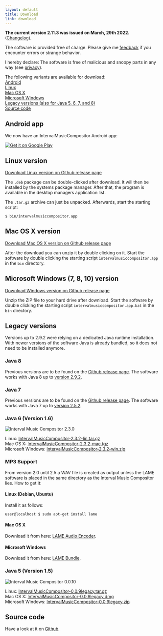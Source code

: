 ```yaml
---
layout: default
title: Download
link: download
---
```


**The current version 2.11.3 was issued on March, 29th 2022.**<br/>
([Changelog](https://raw.githubusercontent.com/nwaldispuehl/interval-music-compositor/master/intervalmusiccompositor.app/src/main/resources/CHANGELOG.txt)).

The software is provided free of charge. Please give me [feedback](feedback_support) if you encounter errors or strange behavior.

I hereby declare: The software is free of malicious and snoopy parts in any way (see [privacy](et_cetera#privacy)).

The following variants are available for download: <br/>
[Android](#android) <br/>
[Linux](#linux) <br/>
[Mac OS X](#osx) <br/>
[Microsoft Windows](#windows) <br/>
[Legacy versions (also for Java 5, 6, 7, and 8)](#legacy) <br/>
[Source code](#source) 


<a name="android"></a>

## Android app

We now have an IntervalMusicCompositor Android app:

<a href='https://play.google.com/store/apps/details?id=ch.retorte.intervalmusiccompositor'><img alt='Get it on Google Play' src='https://play.google.com/intl/en_us/badges/images/generic/en_badge_web_generic.png' style='max-width:256px;'/></a>

<a name="linux"></a>

## Linux version 
[Download Linux version on Github release page](https://github.com/nwaldispuehl/interval-music-compositor/releases/latest)

The `.deb` package can be double-clicked after download. It will then be installed by the systems package manager. After that, the program is available in the desktop managers application list.

The `.tar.gz` archive can just be unpacked. Afterwards, start the starting script:

    $ bin/intervalmusiccompositor.app

<a name="osx"></a>

## Mac OS X version
[Download Mac OS X version on Github release page](https://github.com/nwaldispuehl/interval-music-compositor/releases/latest)

After the download you can unzip it by double clicking on it. Start the software by double clicking the starting script `intervalmusiccompositor.app` in the `bin` directory.

<a name="windows"></a>

## Microsoft Windows (7, 8, 10) version
[Download Windows version on Github release page](https://github.com/nwaldispuehl/interval-music-compositor/releases/latest)

Unzip the ZIP file to your hard drive after download. Start the software by double clicking the starting script `intervalmusiccompositor.app.bat` in the `bin` directory.

<a name="legacy"></a>

## Legacy versions

Versions up to 2.9.2 were relying on a dedicated Java runtime installation. With newer versions of the software Java is already bundled, so it does not need to be installed anymore.

### Java 8
Previous versions are to be found on the [Github release page](https://github.com/nwaldispuehl/interval-music-compositor/releases). The software works with Java 8 up to [version 2.9.2](https://github.com/nwaldispuehl/interval-music-compositor/releases/tag/v2.9.2).

### Java 7
Previous versions are to be found on the [Github release page](https://github.com/nwaldispuehl/interval-music-compositor/releases). The software works with Java 7 up to [version 2.5.2](https://github.com/nwaldispuehl/interval-music-compositor/releases/tag/v2.5.2).

### Java 6 (Version 1.6)
![Interval Music Compositor 2.3.0](/interval-music-compositor/img/imc-2.3.0.jpg)

Linux: [IntervalMusicCompositor-2.3.2-lin.tar.gz](/interval-music-compositor/resources/IntervalMusicCompositor-2.3.2-lin.tar.gz) <br/>
Mac OS X: [IntervalMusicCompositor-2.3.2-mac.tgz](/interval-music-compositor/resources/IntervalMusicCompositor-2.3.2-mac.tgz) <br/>
Microsoft Windows: [IntervalMusicCompositor-2.3.2-win.zip](/interval-music-compositor/resources/IntervalMusicCompositor-2.3.2-win.zip)

### MP3 Support

From version 2.0 until 2.5 a WAV file is created as output unless the LAME software is placed in the same directory as the Interval Music Compositor lies. How to get it:

#### Linux (Debian, Ubuntu)

Install it as follows:

    user@localhost $ sudo apt-get install lame

#### Mac OS X

Download it from here: [LAME Audio Encoder](http://www.thalictrum.com/index.php?pageid=2).

#### Microsoft Windows

Download it from here: [LAME Bundle](http://www.rarewares.org/mp3-lame-bundle.php).

### Java 5 (Version 1.5)
![Interval Music Compositor 0.0.10](/interval-music-compositor/img/imc-0.0.10.jpg)

Linux: [IntervalMusicCompositor-0.0.9legacy.tar.gz](/interval-music-compositor/resources/IntervalMusicCompositor-0.0.9legacy.tar.gz) <br/>
Mac OS X: [IntervalMusicCompositor-0.0.9legacy.dmg](/interval-music-compositor/resources/IntervalMusicCompositor-0.0.9legacy.dmg) <br/>
Microsoft Windows: [IntervalMusicCompositor-0.0.9legacy.zip](/interval-music-compositor/resources/IntervalMusicCompositor-0.0.9legacy.zip)

<a name="source"></a>

## Source code
Have a look at it on [Github](https://github.com/nwaldispuehl/interval-music-compositor).
